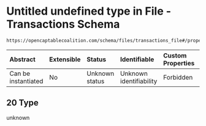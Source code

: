 # Untitled undefined type in File - Transactions Schema

```txt
https://opencaptablecoalition.com/schema/files/transactions_file#/properties/items/items/oneOf/20
```



| Abstract            | Extensible | Status         | Identifiable            | Custom Properties | Additional Properties | Access Restrictions | Defined In                                                                                                |
| :------------------ | :--------- | :------------- | :---------------------- | :---------------- | :-------------------- | :------------------ | :-------------------------------------------------------------------------------------------------------- |
| Can be instantiated | No         | Unknown status | Unknown identifiability | Forbidden         | Allowed               | none                | [TransactionsFile.schema.json*](../flattened_schemas/TransactionsFile.schema.json "open original schema") |

## 20 Type

unknown

